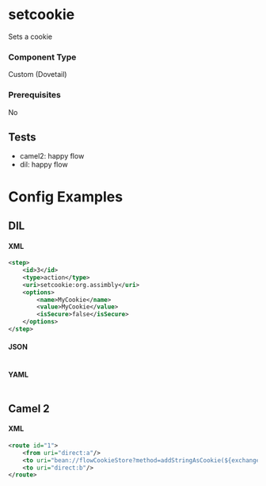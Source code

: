 # setcookie 

Sets a cookie

### Component Type

Custom (Dovetail)

### Prerequisites

No

## Tests

- camel2: happy flow
- dil: happy flow


# Config Examples

## DIL

#### XML

```xml
<step>
    <id>3</id>
    <type>action</type>
    <uri>setcookie:org.assimbly</uri>
    <options>
        <name>MyCookie</name>
        <value>MyCookie</value>
        <isSecure>false</isSecure>
    </options>
</step>
```

#### JSON

```json

```

#### YAML

```yaml

```

## Camel 2

#### XML

```xml
<route id="1">
    <from uri="direct:a"/>
    <to uri="bean://flowCookieStore?method=addStringAsCookie(${exchange},'MyCookie','MyCookie','dovetail.world','',false)"/>
    <to uri="direct:b"/>
</route>
```



